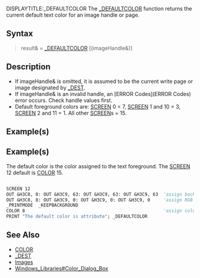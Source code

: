 DISPLAYTITLE:_DEFAULTCOLOR
The [_DEFAULTCOLOR](_DEFAULTCOLOR) function returns the current default text color for an image handle or page.


## Syntax

> result& = [_DEFAULTCOLOR](_DEFAULTCOLOR) [(imageHandle&)]


## Description

* If imageHandle& is omitted, it is assumed to be the current write page or image designated by [_DEST](_DEST).
* If imageHandle& is an invalid handle, an [ERROR Codes](ERROR Codes) error occurs. Check handle values first.
* Default foreground colors are: [SCREEN](SCREEN) 0 = 7, [SCREEN](SCREEN) 1 and 10 = 3, [SCREEN](SCREEN) 2 and 11 = 1. All other [SCREEN](SCREEN)s = 15. 


## Example(s)

## Example(s)
 The default color is the color assigned to the text foreground. The [SCREEN](SCREEN) 12 default is [COLOR](COLOR) 15.

```vb

SCREEN 12
OUT &H3C8, 0: OUT &H3C9, 63: OUT &H3C9, 63: OUT &H3C9, 63  'assign background RGB intensities
OUT &H3C8, 8: OUT &H3C9, 0: OUT &H3C9, 0: OUT &H3C9, 0     'assign RGB intensities to COLOR 8
_PRINTMODE  _KEEPBACKGROUND
COLOR 8                                                    'assign color 8 to text foreground
PRINT "The default color is attribute"; _DEFAULTCOLOR 

```


## See Also

* [COLOR](COLOR)
* [_DEST](_DEST)
* [Images](Images)
* [Windows_Libraries#Color_Dialog_Box](Windows_Libraries#Color_Dialog_Box)




